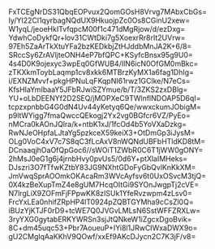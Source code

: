 FxTCEgNrDS31QbqEOPvux2QomGOsH8Vrvg7MAbxCbGs=
Iy/YI22Cl1qyrbagNQdUX9HkuojpZc0Os8CGinU2xew=
W1yqL/jeoeHkITvfqpcM00f1c471dMgRjow/d/ezDxg=
YdwhCoDykfQr+lov31CWtDki7g5XoexrRr8rIt2UVrw=
97Eh5ZaArTkXtuYFa2bzKEDkbjZtHJddbMnJA2K+6/8=
SRccSy6ZrAVljteONH4eP7bfQPC+KSyfcBnsx95g9U0=
4s4D0K9ojexyc3wpEq0GfWUB4/IlN6icN0OfGM0mBkc=
zTKXkmToybLaqmp1cv8xkk6MTBrzKyMX1a6fag1DhIg=
i/EXNZMvvf+pkgHPNuLqFKqpNI61rwz1GClke/N7eCs=
KfsHIaYmIbaaY5JFbRJwiSZYmue/b/T/3ZKS2zxDBlg=
YU+oLbDEENYf2D2SEQ/jMOPXeC9TWlnflNDOAP5D6qI=
tcpzxpnbbG4G0dN4Uv44yKetyq6Qe/wwxckumJObigM=
p9ltWYigg7fmaQwccQEkogj2Yx2vg0BGfcr6VZ/PyEo=
nMCra0kAOnJQlra/k+ntbK1xJ/1fcOd4b5YoVXaDzkg=
RwNJeOHpfaLJtaYg5pzkceX59keiX3+OtDmGp3iJysM=
OLg0VoC4xV7c7S8qC3fLcAxV8nWQNdUBFbHTldKD8tM=
DCnaaqjhOaOfQpGoc6//sWOiT1ZWbR0C6T1jWW0gONY=
2hMsJ0eG1g6j4jrnbHvy0pvUs5/0d6Y+ptXlaIMHeks=
DJszri3O7fTfwKZtbY83JG9NXhtGDoFyGbQvlKnKkXM=
JmVwqSprAOOmkOKAcaRm3WVcAyfsv6t0UxOSvcM3tjQ=
0X4kzBeXupTmZ4e8gUM7HcqOItGi9SYOnJwgpTj2cVE=
N7lrgLiX9ZOFmFjFPpwKK8zISUk1YfeRvzwpm4zLsv0=
FrcYxLEa0nhifZRpHP4lT0924pZQBTGYMha9cCsZl0Q=
iBUzYjKTJF0rD9+tcWE7Q0JVGvLMLsN6SstWFFZRXLw=
3ryYXG0gytabERKYWRSn3sjJtQNkeW1iZgcxDgoBvik=
8C+dm45uqc53+Pbr7AoueuP+IYi8l1JRwCIWxaDWX9o=
gU2CMglqAaKKhV9QOwf/xxEf9AKcDJycn2C7K3jF/v8=
